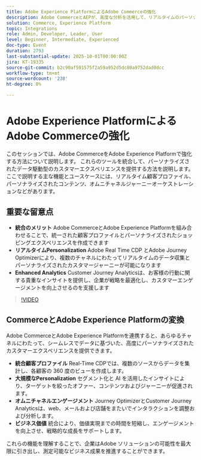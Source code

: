 ```yaml
---
title: Adobe Experience PlatformによるAdobe Commerceの強化
description: Adobe CommerceとAEPが、高度な分析を活用して、リアルタイムのパーソナライゼーション、統合プロファイルおよびオムニチャネルジャーニーをどのように提供するかをご覧ください。
solution: Commerce, Experience Platform
topic: Integrations
role: Admin, Developer, Leader, User
level: Beginner, Intermediate, Experienced
doc-type: Event
duration: 2793
last-substantial-update: 2025-10-01T00:00:00Z
jira: KT-19335
source-git-commit: b2c90af591575f2a59a952d5dc80a9752dad0dcc
workflow-type: tm+mt
source-wordcount: '238'
ht-degree: 0%

---
```



# Adobe Experience PlatformによるAdobe Commerceの強化

このセッションでは、Adobe CommerceをAdobe Experience Platformで強化する方法について説明します。 これらのツールを統合して、パーソナライズされたデータ駆動型のカスタマーエクスペリエンスを提供する方法を説明します。 ここで説明する主な機能とユースケースには、リアルタイム顧客プロファイル、パーソナライズされたコンテンツ、オムニチャネルジャーニーオーケストレーションなどがあります。

## 重要な留意点

* **統合のメリット** Adobe CommerceとAdobe Experience Platformを組み合わせることで、統一された顧客プロファイルとパーソナライズされたショッピングエクスペリエンスを作成できます
* **リアルタイムPersonalization** Adobe Real Time CDP とAdobe Journey Optimizerにより、複数のチャネルにわたってリアルタイムのデータ収集とパーソナライズされたカスタマージャーニーが可能になります
* **Enhanced Analytics** Customer Journey Analyticsは、お客様の行動に関する貴重なインサイトを提供し、企業が戦略を最適化し、カスタマーエンゲージメントを向上させるのを支援します

>[!VIDEO](https://video.tv.adobe.com/v/3475428/?learn=on&enablevpops)

## CommerceとAdobe Experience Platformの変換

Adobe CommerceとAdobe Experience Platformを連携すると、あらゆるチャネルにわたって、シームレスでデータに基づいた、高度にパーソナライズされたカスタマーエクスペリエンスを提供できます。

* **統合顧客プロファイル** Real-Time CDPでは、複数のソースからデータを集計し、各顧客の 360 度のビューを作成します。
* **大規模なPersonalization** セグメント化と AI を活用したインサイトにより、ターゲットを絞ったオファー、コンテンツおよびジャーニーが促進されます。
* **オムニチャネルエンゲージメント** Journey OptimizerとCustomer Journey Analyticsは、web、メールおよび店舗をまたいでインタラクションを調整および分析します。
* **ビジネス価値** 統合により、価値実現までの時間を短縮し、エンゲージメントを向上させ、戦略的な成長をサポートします。

これらの機能を理解することで、企業はAdobe ソリューションの可能性を最大限に引き出し、測定可能なビジネス成果を推進することができます。
